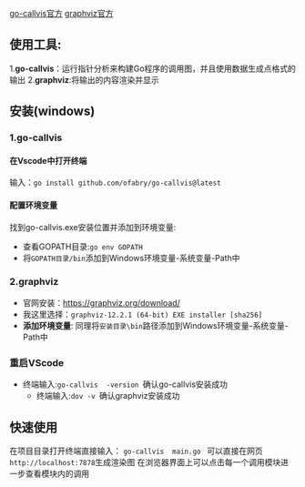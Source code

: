[go-callvis官方](https://github.com/ondrajz/go-callvis)
[graphviz官方](https://graphviz.org/download/)

## 使用工具:
1.**go-callvis**：运行指针分析来构建Go程序的调用图，并且使用数据生成点格式的输出
2.**graphviz**:将输出的内容渲染并显示

## 安装(windows)
### 1.go-callvis
#### 在Vscode中打开终端
输入：`go install github.com/ofabry/go-callvis@latest`
#### 配置环境变量
找到go-callvis.exe安装位置并添加到环境变量:
- 查看GOPATH目录:`go env GOPATH`
- 将`GOPATH目录/bin`添加到Windows环境变量-系统变量-Path中


### 2.graphviz
  - 官网安装：https://graphviz.org/download/
  - 我这里选择：`graphviz-12.2.1 (64-bit) EXE installer [sha256]`
  - **添加环境变量**:
   同理将`安装目录\bin`路径添加到Windows环境变量-系统变量-Path中


 ### 重启VScode
 - 终端输入:`go-callvis  -version `确认go-callvis安装成功
   - 终端输入:`dov -v `确认graphviz安装成功

## 快速使用
在项目目录打开终端直接输入：
`go-callvis  main.go ` 可以直接在网页`http://localhost:7878`生成渲染图
在浏览器界面上可以点击每一个调用模块进一步查看模块内的调用
